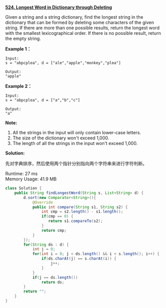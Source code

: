 **[524. Longest Word in Dictionary through Deleting](https://leetcode.com/problems/longest-word-in-dictionary-through-deleting/)**

Given a string and a string dictionary, find the longest string in the dictionary that can be formed by deleting some characters of the given string. If there are more than one possible results, return the longest word with the smallest lexicographical order. If there is no possible result, return the empty string.

**Example 1：**

```
Input:
s = "abpcplea", d = ["ale","apple","monkey","plea"]

Output: 
"apple"

```

**Example 2：**

```
Input:
s = "abpcplea", d = ["a","b","c"]

Output: 
"a"

```

**Note:**

1. All the strings in the input will only contain lower-case letters.
2. The size of the dictionary won't exceed 1,000.
3. The length of all the strings in the input won't exceed 1,000.

**Solution:**

先对字典排序，然后使用两个指针分别指向两个字符串来进行字符判断。

Runtime: 27 ms<br/>
Memory Usage: 41.9 MB

```java
class Solution {
    public String findLongestWord(String s, List<String> d) {
        d.sort(new Comparator<String>(){
            @Override
            public int compare(String s1, String s2) {
                int cmp = s2.length() - s1.length();
                if(cmp == 0) {
                   return s1.compareTo(s2); 
                } 
                return cmp;   
            }
        });
        for(String ds : d) {
            int j = 0;
            for(int i = 0; j < ds.length() && i < s.length(); i++) {
                if(ds.charAt(j) == s.charAt(i)) {
                    j++;
                }
            }
            if(j == ds.length())
                return ds;
        }
        return "";
    }
}

```


